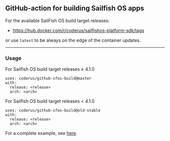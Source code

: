 ## GitHub-action for building Sailfish OS apps

For the available SailFish OS build target releases:

* https://hub.docker.com/r/coderus/sailfishos-platform-sdk/tags

or use `latest` to be always on the edge of the container updates.

---

### Usage

For Sailfish OS build target releases ≥ 4.1.0

  ```
  uses: coderus/github-sfos-build@master
  with:
    release: <release>
    arch: <arch>
  ```

For Sailfish OS build target releases < 4.1.0 

  ```
  uses: coderus/github-sfos-build@old-stable
  with:
    release: <release>
    arch: <arch>
  ```

For a complete example, see [here](https://github.com/storeman-developers/harbour-storeman/pull/170/files#diff-5c3fa597431eda03ac3339ae6bf7f05e1a50d6fc7333679ec38e21b337cb6721).
